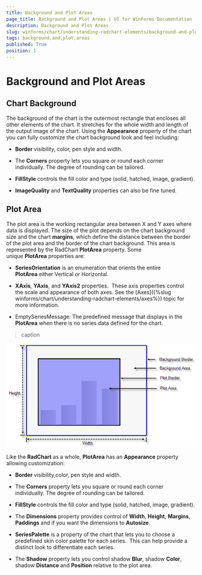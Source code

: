 ```yaml
---
title: Background and Plot Areas
page_title: Background and Plot Areas | UI for WinForms Documentation
description: Background and Plot Areas
slug: winforms/chart/understanding-radchart-elements/background-and-plot-areas
tags: background,and,plot,areas
published: True
position: 1
---
```


# Background and Plot Areas



## Chart Background

The background of the chart is the outermost rectangle that encloses all other elements of the chart. It stretches for the whole width and length of the output image of the chart. Using the __Appearance__ property of the chart you can fully customize the chart background look and feel including: 

* __Border__
             visibility, color, pen style and width. 

* The __Corners__ property lets you square or round each corner individually. The degree of rounding can be tailored. 


* __FillStyle__ controls the fill color and type (solid, hatched, image, gradient). 


* __ImageQuality__ and __TextQuality__ properties can also be fine tuned.

## Plot Area

The plot area is the working rectangular area between X and Y axes where data is displayed. The size of the plot depends on the chart background size and the chart __margins__, which define the distance between the border of the plot area and the border of the chart background. This area is represented by the RadChart __PlotArea__ property. Some unique __PlotArea__ properties are:

* __SeriesOrientation__ is an enumeration that orients the entire __PlotArea__ either Vertical or Horizontal. 


* __XAxis__, __YAxis__, and __YAxis2__ properties.  These axis properties control the scale and appearance of both axes. See the [Axes]({%slug winforms/chart/understanding-radchart-elements/axes%}) topic for more information. 


* EmptySeriesMessage: The predefined message that displays in the __PlotArea__ when there is no series data defined for the chart. 

>caption 

![chart-undestanding-radchart-elements-background-and-plot-areas 001](images/chart-undestanding-radchart-elements-background-and-plot-areas001.png)

Like the __RadChart__ as a whole, __PlotArea__ has an __Appearance__ property allowing customization:

* __Border__ 
            visibility,color, pen style and width. 

* The __Corners__ property lets you square or round each corner individually. The degree of rounding can be tailored. 


* __FillStyle__ controls the fill color and type (solid, hatched, image, gradient). 


* The __Dimensions__ property provides control of __Width__, __Height__, __Margins__, __Paddings__ and if you want the dimensions to __Autosize__.

* __SeriesPalette__ is a property of the chart that lets you to choose a predefined skin color palette for each series.  This can help provide a distinct look to differentiate each series. 


* The __Shadow__ property lets you control shadow __Blur__, shadow __Color__, shadow __Distance__ and __Position__ relative to the plot area.
